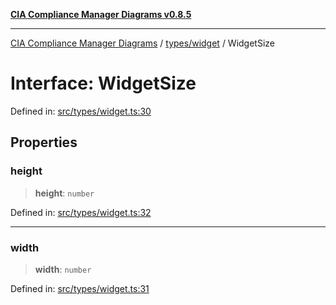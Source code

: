 [**CIA Compliance Manager Diagrams v0.8.5**](../../../README.md)

***

[CIA Compliance Manager Diagrams](../../../modules.md) / [types/widget](../README.md) / WidgetSize

# Interface: WidgetSize

Defined in: [src/types/widget.ts:30](https://github.com/Hack23/cia-compliance-manager/blob/eca22610f41e5f6b6c0cece88769b1ffbe9db4bd/src/types/widget.ts#L30)

## Properties

### height

> **height**: `number`

Defined in: [src/types/widget.ts:32](https://github.com/Hack23/cia-compliance-manager/blob/eca22610f41e5f6b6c0cece88769b1ffbe9db4bd/src/types/widget.ts#L32)

***

### width

> **width**: `number`

Defined in: [src/types/widget.ts:31](https://github.com/Hack23/cia-compliance-manager/blob/eca22610f41e5f6b6c0cece88769b1ffbe9db4bd/src/types/widget.ts#L31)
